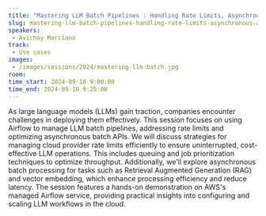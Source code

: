 ```yaml
---
title: "Mastering LLM Batch Pipelines : Handling Rate Limits, Asynchronous APIs, and Cloud Scalability"
slug: mastering-llm-batch-pipelines-handling-rate-limits-asynchronous-apis-and-cloud-scalability
speakers:
 - Avichay Marciano
track:
 - Use cases
images:
 - /images/sessions/2024/mastering-llm-batch.jpg 
room: 
time_start: 2024-09-10 9:00:00
time_end: 2024-09-10 9:25:00
---
```


As large language models (LLMs) gain traction, companies encounter challenges in deploying them effectively. This session focuses on using Airflow to manage LLM batch pipelines, addressing rate limits and optimizing asynchronous batch APIs. We will discuss strategies for managing cloud provider rate limits efficiently to ensure uninterrupted, cost-effective LLM operations. This includes queuing and job prioritization techniques to optimize throughput. Additionally, we'll explore asynchronous batch processing for tasks such as Retrieval Augmented Generation (RAG) and vector embedding, which enhance processing efficiency and reduce latency. The session features a hands-on demonstration on AWS's managed Airflow service, providing practical insights into configuring and scaling LLM workflows in the cloud.
